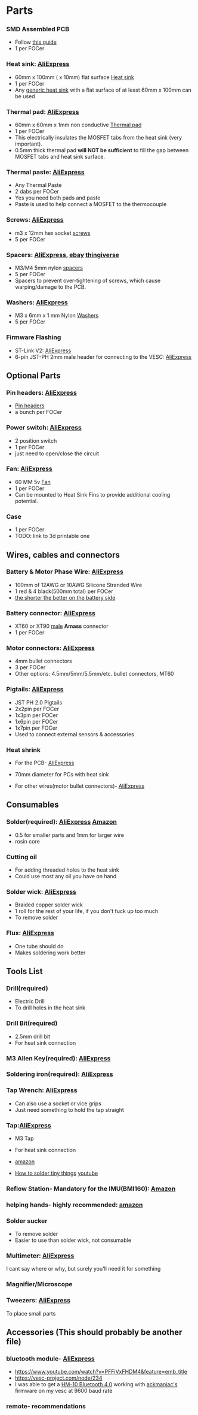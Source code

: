 # Parts

### **SMD Assembled PCB**

* Follow [this guide](../orderingGuide/readme.md)
* 1 per FOCer

### **Heat sink**: [AliExpress](https://www.AliExpress.com/item/32951112852.html)

* 60mm x 100mm ( x 10mm) flat surface [Heat sink](./images/heatSink.jpeg)
* 1 per FOCer
* Any [generic heat sink](./images/heatSink.jpeg) with a flat surface of at least 60mm x 100mm can be used

### **Thermal pad**: [AliExpress](https://www.AliExpress.com/item/32810504639.html)

* 60mm x 60mm x 1mm non conductive [Thermal pad](./images/thermalPad.jpeg)
* 1 per FOCer
* This electrically insulates the MOSFET tabs from the heat sink (very important).
* 0.5mm thick thermal pad **will NOT be sufficient** to fill the gap between MOSFET tabs and heat sink surface.

### **Thermal paste**: [AliExpress](https://www.aliexpress.com/item/4000082981600.html)

* Any Thermal Paste
* 2 dabs per FOCer
* Yes you need both pads and paste
* Paste is used to help connect a MOSFET to the thermocouple

### **Screws**: [AliExpress](https://www.AliExpress.com/item/32810872544.html)

* m3 x 12mm hex socket [screws](./images/screws.jpeg)
* 5 per FOCer

### **Spacers**: [AliExpress](https://www.AliExpress.com/item/33047891996.html),  [ebay](https://www.ebay.com/itm/OD7-5mm-Nylon-Round-Spacer-Standoff-For-M3-thread-Screw-Blot-QTY50/183743008473) [thingiverse](https://www.thingiverse.com/thing:2876367)

* M3/M4 5mm nylon [spacers](./images/spacers.jpeg)
* 5 per FOCer
* Spacers to prevent over-tightening of screws, which cause warping/damage to the PCB.

### **Washers**: [AliExpress](https://www.AliExpress.com/item/33021883302.html)

* M3 x 6mm x 1 mm Nylon [Washers](./images/washers.jpeg)
* 5 per FOCer

### **Firmware Flashing**

* ST-Link V2: [AliExpress](https://www.AliExpress.com/item/32792513237.html)
* 6-pin JST-PH 2mm male header for connecting to the VESC: [AliExpress](https://www.AliExpress.com/item/32733307616.html)

## Optional Parts

### **Pin headers**:  [AliExpress](https://www.AliExpress.com/item/4000909558952.html)

* [Pin headers](pinHeaders.png)
* a bunch per FOCer

### **Power switch**: [AliExpress](https://www.AliExpress.com/item/4000358463924.html)

* 2 position switch
* 1 per FOCer
* just need to open/close the circuit

### **Fan**: [AliExpress](https://www.AliExpress.com/item/32571979071.html)

* 60 MM 5v [Fan](./images/fan.jpeg)
* 1 per FOCer
* Can be mounted to Heat Sink Fins to provide additional cooling potential.

### **Case**

* 1 per FOCer
* TODO: link to 3d printable one

## Wires, cables and connectors

### **Battery & Motor Phase Wire**: [AliExpress](https://www.AliExpress.com/item/33057076463.html)

* 100mm of 12AWG or 10AWG Silicone Stranded Wire
* 1 red & 4 black(500mm total) per FOCer
* [the shorter the better on the battery side](https://www.youtube.com/watch?v=54bb9zpDdZU)

### **Battery connector**: [AliExpress](https://www.AliExpress.com/item/32546847748.html)

* XT60 or XT90 [male](./images/xt90MvF.jpg) **Amass** connector
* 1 per FOCer

### **Motor connectors**: [AliExpress](https://www.AliExpress.com/item/32926203705.html)

* 4mm bullet connectors
* 3 per FOCer
* Other options: 4.5mm/5mm/5.5mm/etc. bullet connectors, MT60

### **Pigtails**: [AliExpress](https://www.AliExpress.com/item/32733307616.html)

* JST PH 2.0 Pigtails
* 2x2pin per FOCer
* 1x3pin per FOCer
* 1x6pin per FOCer
* 1x7pin per FOCer
* Used to connect external sensors & accessories

### **Heat shrink**

* For the PCB- [AliExpress](https://a.AliExpress.com/_dUNLfKc)

* 70mm diameter for PCs with heat sink

* For other wires(motor bullet connectors)- [AliExpress](https://www.AliExpress.com/item/33008449230.html)

## Consumables

### **Solder**(required): [AliExpress](https://www.AliExpress.com/item/32946643268.html) [Amazon](https://www.amazon.com/MG-Chemicals-Leaded-Solder-Pocket/dp/B072JQ1N4G)

* 0.5 for smaller parts and 1mm for larger wire
* rosin core

### **Cutting oil**

* For adding threaded holes to the heat sink
* Could use most any oil you have on hand

### **Solder wick**: [AliExpress](https://www.aliexpress.com/item/32958719300.html)

* Braided copper solder wick
* 1 roll for the rest of your life, if you don't fuck up too much
* To remove solder

### **Flux**: [AliExpress](https://www.AliExpress.com/item/32828595199.html)

* One tube should do
* Makes soldering work better

## Tools List

### **Drill**(required)

* Electric Drill
* To drill holes in the heat sink

### **Drill Bit**(required)

* 2.5mm drill bit
* For heat sink connection

### **M3 Allen Key**(required): [AliExpress](https://www.AliExpress.com/item/32676647238.html)

### **Soldering iron**(required): [AliExpress](https://www.AliExpress.com/item/4000019437594.html)

### **Tap Wrench**: [AliExpress](https://www.aliexpress.com/item/32788074995.html)

* Can also use a socket or vice grips
* Just need something to hold the tap straight

### **Tap**:[AliExpress](https://www.aliexpress.com/item/4000465103162.html)

* M3 Tap
* For heat sink connection

* [amazon](https://www.amazon.com/X-Tronic-3020-XTS-Digital-Display-Soldering/dp/B01DGZFSNE)
* [How to solder tiny things](https://www.overclockers.com/how-to-solder-tiny-things/) [youtube](https://youtu.be/b9FC9fAlfQE)

### **Reflow Station**- Mandatory for the IMU(BMI160): [Amazon](https://www.amazon.com/Flexzion-Digital-Soldering-Station-Desoldering/dp/B0154G4A28)

### **helping hands**- highly recommended: [amazon](https://www.amazon.com/gp/product/B078N9DPQ5)

### **Solder sucker**

* To remove solder
* Easier to use than solder wick, not consumable

### **Multimeter**: [AliExpress](https://www.aliexpress.com/item/33046473408.html)

I cant say where or why, but surely you'll need it for something

### **Magnifier/Microscope**

### **Tweezers**: [AliExpress](https://AliExpress.com/item/33019151832.html)

To place small parts

## Accessories (This should probably be another file)

### **bluetooth module**- [AliExpress](https://www.AliExpress.com/item/32833817130.html)

* <https://www.youtube.com/watch?v=PFFiVxFHDM4&feature=emb_title>
* <https://vesc-project.com/node/234>
* I was able to get a [HM-10 Bluetooth 4.0](https://www.AliExpress.com/item/32888733000.html) working with [ackmaniac's](http://esk8.news/how-to-ackmaniac-esc-tool/) firmware on my vesc at 9600 baud rate

### **remote**- recommendations
